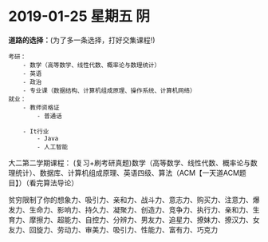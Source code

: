 # 2019-01-25    星期五  阴

**道路的选择：**(为了多一条选择，打好交集课程!)
```
考研：
    - 数学（高等数学、线性代数、概率论与数理统计）
    - 英语
    - 政治
    - 专业课（数据结构、计算机组成原理、操作系统、计算机网络）
就业：
    - 教师资格证
        - 普通话

    - It行业
        - Java
        - 人工智能
```

大二第二学期课程：
(复习+刷考研真题)数学（高等数学、线性代数、概率论与数理统计）、数据库、计算机组成原理、英语四级、算法（ACM【一天道ACM题目】）（看完算法导论）


贫穷限制了你的想象力、吸引力、亲和力、战斗力、意志力、购买力、注意力、爆发力、生命力、影响力、持久力、凝聚力、创造力、竞争力、执行力、亲和力、生育力、摩擦力、超能力、自控力、分辨力、男友力、追星力、撩妹力、撩汉力、女友力、回旋力、劳动力、审美力、吸引力、性能力、富有力、巧克力 